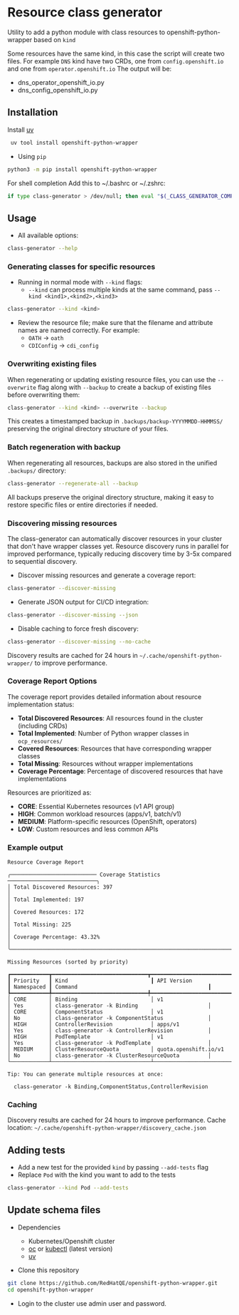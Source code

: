 # Resource class generator

Utility to add a python module with class resources to openshift-python-wrapper based on `kind`

Some resources have the same kind, in this case the script will create two files.
For example `DNS` kind have two CRDs, one from `config.openshift.io` and one from `operator.openshift.io`
The output will be:

- dns_operator_openshift_io.py
- dns_config_openshift_io.py

## Installation

Install [uv](https://github.com/astral-sh/uv)

```bash
 uv tool install openshift-python-wrapper
```

- Using `pip`

```bash
python3 -m pip install openshift-python-wrapper
```

For shell completion Add this to ~/.bashrc or ~/.zshrc:

```bash
if type class-generator > /dev/null; then eval "$(_CLASS_GENERATOR_COMPLETE=zsh_source class-generator)"; fi
```

## Usage

- All available options:

```bash
class-generator --help
```

### Generating classes for specific resources

- Running in normal mode with `--kind` flags:
  - `--kind` can process multiple kinds at the same command, pass `--kind <kind1>,<kind2>,<kind3>`

```bash
class-generator --kind <kind>
```

- Review the resource file; make sure that the filename and attribute names are named correctly. For example:
  - `OATH` -> `oath`
  - `CDIConfig` -> `cdi_config`

### Overwriting existing files

When regenerating or updating existing resource files, you can use the `--overwrite` flag along with `--backup` to create a backup of existing files before overwriting them:

```bash
class-generator --kind <kind> --overwrite --backup
```

This creates a timestamped backup in `.backups/backup-YYYYMMDD-HHMMSS/` preserving the original directory structure of your files.

### Batch regeneration with backup

When regenerating all resources, backups are also stored in the unified `.backups/` directory:

```bash
class-generator --regenerate-all --backup
```

All backups preserve the original directory structure, making it easy to restore specific files or entire directories if needed.

### Discovering missing resources

The class-generator can automatically discover resources in your cluster that don't have wrapper classes yet. Resource discovery runs in parallel for improved performance, typically reducing discovery time by 3-5x compared to sequential discovery.

- Discover missing resources and generate a coverage report:

```bash
class-generator --discover-missing
```

- Generate JSON output for CI/CD integration:

```bash
class-generator --discover-missing --json
```

- Disable caching to force fresh discovery:

```bash
class-generator --discover-missing --no-cache
```

Discovery results are cached for 24 hours in `~/.cache/openshift-python-wrapper/` to improve performance.

### Coverage Report Options

The coverage report provides detailed information about resource implementation status:

- **Total Discovered Resources**: All resources found in the cluster (including CRDs)
- **Total Implemented**: Number of Python wrapper classes in `ocp_resources/`
- **Covered Resources**: Resources that have corresponding wrapper classes
- **Total Missing**: Resources without wrapper implementations
- **Coverage Percentage**: Percentage of discovered resources that have implementations

Resources are prioritized as:
- **CORE**: Essential Kubernetes resources (v1 API group)
- **HIGH**: Common workload resources (apps/v1, batch/v1)
- **MEDIUM**: Platform-specific resources (OpenShift, operators)
- **LOW**: Custom resources and less common APIs

### Example output

```text
Resource Coverage Report

╭─────────────────────────── Coverage Statistics ────────────────────────────╮
│ Total Discovered Resources: 397                                             │
│ Total Implemented: 197                                                      │
│ Covered Resources: 172                                                      │
│ Total Missing: 225                                                          │
│ Coverage Percentage: 43.32%                                                 │
╰─────────────────────────────────────────────────────────────────────────────╯

Missing Resources (sorted by priority)

┏━━━━━━━━━━━━┳━━━━━━━━━━━━━━━━━━━━━━━━━━━━━━┳━━━━━━━━━━━━━━━━━━━━━━━━━━━━━━━┳━━━━━━━━━━━━┳━━━━━━━━━━━━━━━━━━━━━━━━━━━━━━━━━━━━━━━━━━━━━━━━┓
┃ Priority   ┃ Kind                          ┃ API Version                   ┃ Namespaced ┃ Command                                         ┃
┡━━━━━━━━━━━━╇━━━━━━━━━━━━━━━━━━━━━━━━━━━━━━╇━━━━━━━━━━━━━━━━━━━━━━━━━━━━━━━╇━━━━━━━━━━━━╇━━━━━━━━━━━━━━━━━━━━━━━━━━━━━━━━━━━━━━━━━━━━━━━━━┩
│ CORE       │ Binding                       │ v1                            │ Yes        │ class-generator -k Binding                      │
│ CORE       │ ComponentStatus               │ v1                            │ No         │ class-generator -k ComponentStatus              │
│ HIGH       │ ControllerRevision            │ apps/v1                       │ Yes        │ class-generator -k ControllerRevision           │
│ HIGH       │ PodTemplate                   │ v1                            │ Yes        │ class-generator -k PodTemplate                  │
│ MEDIUM     │ ClusterResourceQuota          │ quota.openshift.io/v1         │ No         │ class-generator -k ClusterResourceQuota         │
└────────────┴───────────────────────────────┴───────────────────────────────┴────────────┴─────────────────────────────────────────────────┘

Tip: You can generate multiple resources at once:

  class-generator -k Binding,ComponentStatus,ControllerRevision
```

### Caching

Discovery results are cached for 24 hours to improve performance. Cache location: `~/.cache/openshift-python-wrapper/discovery_cache.json`

## Adding tests

- Add a new test for the provided `kind` by passing `--add-tests` flag
- Replace `Pod` with the kind you want to add to the tests

```bash
class-generator --kind Pod --add-tests
```

## Update schema files

- Dependencies
  - Kubernetes/Openshift cluster
  - [oc](https://mirror.openshift.com/pub/openshift-v4/x86_64/clients/ocp/stable/) or [kubectl](https://kubernetes.io/docs/tasks/tools/) (latest version)
  - [uv](https://github.com/astral-sh/uv)

- Clone this repository

```bash
git clone https://github.com/RedHatQE/openshift-python-wrapper.git
cd openshift-python-wrapper
```

- Login to the cluster use admin user and password.

```
